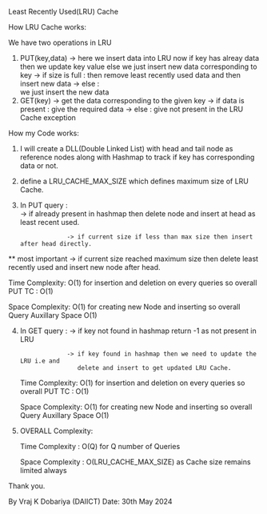 
Least Recently Used(LRU) Cache

How LRU Cache works:

We have two operations in LRU 
1) PUT(key,data) -> here we insert data into LRU now if key has alreay data then we update key value 
                    else we just insert new data corresponding to key
                    -> if size is full :
                                      then remove least recently used data and then insert new data
                    -> else :          
                             we just insert the new data
2) GET(key)     -> get the data corresponding to the given key
                    -> if data is present :
                                          give the required data
                    -> else :
                             give not present in the LRU Cache exception


How my Code works:

1) I will create a DLL(Double Linked List) with head and tail node as reference nodes along with Hashmap to track if key has corresponding data or not.

2) define a LRU_CACHE_MAX_SIZE which defines maximum size of LRU Cache.

3) In PUT query :  
                    -> if already present in hashmap then delete node and insert at head as least recent used.
   
                    -> if current size if less than max size then insert after head directly.
   
** most important   -> if current size reached maximum size then delete least recently used and insert new node after head.

   Time Complexity: O(1) for insertion and deletion on every queries so overall PUT TC : O(1)
   
   Space Complexity: O(1) for creating new Node and inserting so overall Query Auxillary Space O(1)

  

4) In GET query :
                    -> if key not found in hashmap return -1 as not present in LRU
   
                    -> if key found in hashmap then we need to update the LRU i.e and
                       delete and insert to get updated LRU Cache.

   Time Complexity: O(1) for insertion and deletion on every queries so overall PUT TC : O(1)
   
   Space Complexity: O(1) for creating new Node and inserting so overall Query Auxillary Space O(1)



5) OVERALL Complexity:

   Time Complexity : O(Q) for Q number of Queries
    
   Space Complexity : O(LRU_CACHE_MAX_SIZE) as Cache size remains limited always


Thank you.

By Vraj K Dobariya (DAIICT)
Date: 30th May 2024


